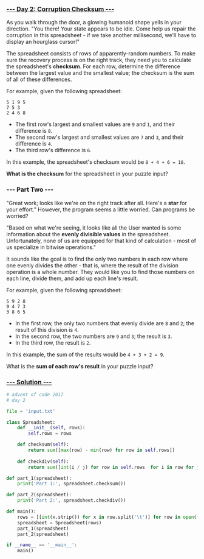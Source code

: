 ### [--- Day 2: Corruption Checksum ---](https://adventofcode.com/2017/day/2)

As you walk through the door, a glowing humanoid shape yells in your direction. "You there! Your state appears to be idle. Come help us repair the corruption in this spreadsheet - if we take another millisecond, we'll have to display an hourglass cursor!"

The spreadsheet consists of rows of apparently-random numbers. To make sure the recovery process is on the right track, they need you to calculate the spreadsheet's **checksum**. For each row, determine the difference between the largest value and the smallest value; the checksum is the sum of all of these differences.

For example, given the following spreadsheet:

```
5 1 9 5
7 5 3
2 4 6 8
```

 - The first row's largest and smallest values are `9` and `1`, and their difference is `8`.
 - The second row's largest and smallest values are `7` and `3`, and their difference is `4`.
 - The third row's difference is `6`.

In this example, the spreadsheet's checksum would be `8 + 4 + 6 = 18`.

**What is the checksum** for the spreadsheet in your puzzle input?

### --- Part Two ---

"Great work; looks like we're on the right track after all. Here's a **star** for your effort." However, the program seems a little worried. Can programs be worried?

"Based on what we're seeing, it looks like all the User wanted is some information about the **evenly divisible values** in the spreadsheet. Unfortunately, none of us are equipped for that kind of calculation - most of us specialize in bitwise operations."

It sounds like the goal is to find the only two numbers in each row where one evenly divides the other - that is, where the result of the division operation is a whole number. They would like you to find those numbers on each line, divide them, and add up each line's result.

For example, given the following spreadsheet:

```
5 9 2 8
9 4 7 3
3 8 6 5
```

 - In the first row, the only two numbers that evenly divide are `8` and `2`; the result of this division is `4`.
 - In the second row, the two numbers are `9` and `3`; the result is `3`.
 - In the third row, the result is `2`.

In this example, the sum of the results would be `4 + 3 + 2 = 9`.

What is the **sum of each row's result** in your puzzle input?

### [--- Solution ---](day-02.py)

```Python
# advent of code 2017
# day 2

file = 'input.txt'

class Spreadsheet:
    def __init__(self, rows):
        self.rows = rows

    def checksum(self):
        return sum([max(row) - min(row) for row in self.rows])
    
    def checkdiv(self):
        return sum([int(i / j) for row in self.rows  for i in row for j in row if i % j == 0 and i != j])

def part_1(spreadsheet):
    print('Part 1:', spreadsheet.checksum())

def part_2(spreadsheet):
    print('Part 2:', spreadsheet.checkdiv())

def main():
    rows = [[int(x.strip()) for x in row.split('\t')] for row in open(file, 'r').read().splitlines()]
    spreadsheet = Spreadsheet(rows)
    part_1(spreadsheet)
    part_2(spreadsheet)

if __name__ == '__main__':
    main()
```